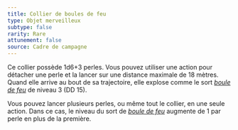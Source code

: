 ```yaml
---
title: Collier de boules de feu
type: Objet merveilleux
subtype: false
rarity: Rare
attunement: false
source: Cadre de campagne
---
```

Ce collier possède 1d6+3 perles. Vous pouvez utiliser une action pour détacher une perle et la lancer sur une distance maximale de 18 mètres. Quand elle arrive au bout de sa trajectoire, elle explose comme le sort [_boule de feu_](/grimoire/boule-de-feu/) de niveau 3 (DD 15).

Vous pouvez lancer plusieurs perles, ou même tout le collier, en une seule action. Dans ce cas, le niveau du sort de [_boule de feu_](/grimoire/boule-de-feu/) augmente de 1 par perle en plus de la première.
